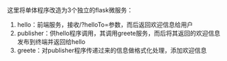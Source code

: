 这里将单体程序改造为3个独立的flask微服务：
 1. hello：前端服务，接收/?helloTo=<value>参数，而后返回欢迎信息给用户
 2. publisher：供hello程序调用，其调用greete服务，而后将其返回的欢迎信息发布到终端并返回给hello
 3. greete：对publisher程序传递过来的信息做格式化处理，添加欢迎信息
